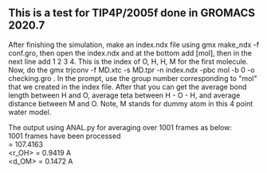 ## This is a test for TIP4P/2005f done in GROMACS 2020.7  
After finishing the simulation, make an index.ndx file using gmx make_ndx -f conf.gro, then open the index.ndx and at the bottom add [mol], then in the next line add 1 2 3 4. This is the index of O, H, H, M for the first molecule. Now, do the gmx trjconv -f MD.xtc -s MD.tpr -n index.ndx -pbc mol -b 0 -o checking.gro . In the prompt, use the group number corresponding to "mol" that we created in the index file. After that you can get the average bond length between H and O, average teta between H - O - H, and average distance between M and O. Note, M stands for dummy atom in this 4 point water model.  

The output using ANAL.py for averaging over 1001 frames as below:  
1001 frames have been processed  
<teta> = 107.4163  
<r_OH> = 0.9419  A  
<d_OM> = 0.1472  A  
